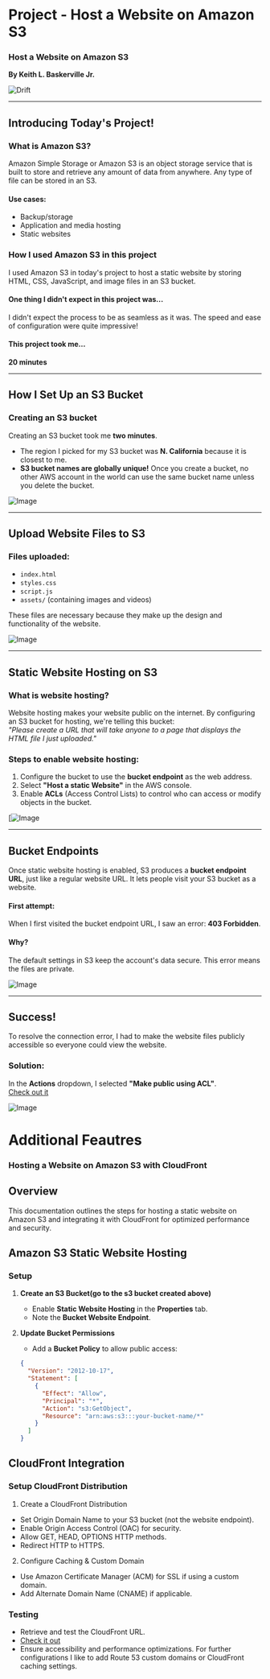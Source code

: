 # Project - Host a Website on Amazon S3

### Host a Website on Amazon S3  
**By Keith L. Baskerville Jr.**  

![Drift](https://github.com/user-attachments/assets/9390ac03-883b-4981-a41a-02df018beca3)  

---

## Introducing Today's Project!  

### What is Amazon S3?  
Amazon Simple Storage or Amazon S3 is an object storage service that is built to store and retrieve any amount of data from anywhere. Any type of file can be stored in an S3.  

#### Use cases:  
- Backup/storage  
- Application and media hosting  
- Static websites  

### How I used Amazon S3 in this project  
I used Amazon S3 in today's project to host a static website by storing HTML, CSS, JavaScript, and image files in an S3 bucket.  

#### One thing I didn't expect in this project was...  
I didn't expect the process to be as seamless as it was. The speed and ease of configuration were quite impressive!  

#### This project took me...  
**20 minutes**  

---

## How I Set Up an S3 Bucket  

### Creating an S3 bucket  
Creating an S3 bucket took me **two minutes**.  

- The region I picked for my S3 bucket was **N. California** because it is closest to me.  
- **S3 bucket names are globally unique!** Once you create a bucket, no other AWS account in the world can use the same bucket name unless you delete the bucket.  

![Image](https://github.com/user-attachments/assets/eda6e939-090d-4936-897d-a2266f975f21)

---

## Upload Website Files to S3  

### Files uploaded:  
- `index.html`  
- `styles.css`  
- `script.js`  
- `assets/` (containing images and videos)  

These files are necessary because they make up the design and functionality of the website.  

![Image](https://github.com/user-attachments/assets/f0fafcce-f9e8-4104-9f1a-38a03ed1f381)

---

## Static Website Hosting on S3  

### What is website hosting?  
Website hosting makes your website public on the internet. By configuring an S3 bucket for hosting, we're telling this bucket:  
*"Please create a URL that will take anyone to a page that displays the HTML file I just uploaded."*  

### Steps to enable website hosting:  
1. Configure the bucket to use the **bucket endpoint** as the web address.  
2. Select **"Host a static Website"** in the AWS console.  
3. Enable **ACLs** (Access Control Lists) to control who can access or modify objects in the bucket.  

[![Image](https://github.com/user-attachments/assets/087e989d-4281-45a8-b74b-821fd8673be7)

---

## Bucket Endpoints  

Once static website hosting is enabled, S3 produces a **bucket endpoint URL**, just like a regular website URL. It lets people visit your S3 bucket as a website.  

#### First attempt:  
When I first visited the bucket endpoint URL, I saw an error: **403 Forbidden**.  

#### Why?  
The default settings in S3 keep the account's data secure. This error means the files are private.  

![Image](https://github.com/user-attachments/assets/dfa3b92d-2389-40f1-86a6-e357cdff9b1c)  

---

## Success!  

To resolve the connection error, I had to make the website files publicly accessible so everyone could view the website.  

### Solution:  
In the **Actions** dropdown, I selected **"Make public using ACL"**.  
[Check out it](http://drift-website-v1.s3-website-us-west-1.amazonaws.com/)


![Image](https://github.com/user-attachments/assets/10e7ae98-bf20-40cd-b03f-a783f470b536)

# Additional Feautres 
### Hosting a Website on Amazon S3 with CloudFront
## Overview
This documentation outlines the steps for hosting a static website on Amazon S3 and integrating it with CloudFront for optimized performance and security.

## Amazon S3 Static Website Hosting
### Setup
1. **Create an S3 Bucket(go to the s3 bucket created above)**
   - Enable **Static Website Hosting** in the **Properties** tab.
   - Note the **Bucket Website Endpoint**.

2. **Update Bucket Permissions**
   - Add a **Bucket Policy** to allow public access:
   ```json
   {
     "Version": "2012-10-17",
     "Statement": [
       {
         "Effect": "Allow",
         "Principal": "*",
         "Action": "s3:GetObject",
         "Resource": "arn:aws:s3:::your-bucket-name/*"
       }
     ]
   }
   ```
## CloudFront Integration
### Setup CloudFront Distribution
1. Create a CloudFront Distribution
- Set Origin Domain Name to your S3 bucket (not the website endpoint).
- Enable Origin Access Control (OAC) for security.
- Allow GET, HEAD, OPTIONS HTTP methods.
- Redirect HTTP to HTTPS.

2. Configure Caching & Custom Domain

- Use Amazon Certificate Manager (ACM) for SSL if using a custom domain.
- Add Alternate Domain Name (CNAME) if applicable.
### Testing
- Retrieve and test the CloudFront URL.
- [Check it out](https://di2xyy7cv62g.cloudfront.net/)
- Ensure accessibility and performance optimizations.
For further configurations I like to add Route 53 custom domains or CloudFront caching settings.









